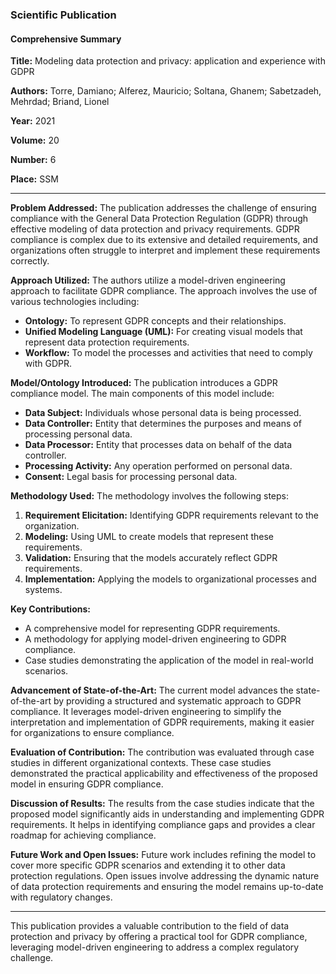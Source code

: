 ### Scientific Publication

#### Comprehensive Summary

**Title:** Modeling data protection and privacy: application and experience with GDPR

**Authors:** Torre, Damiano; Alferez, Mauricio; Soltana, Ghanem; Sabetzadeh, Mehrdad; Briand, Lionel

**Year:** 2021

**Volume:** 20

**Number:** 6

**Place:** SSM

---

**Problem Addressed:**
The publication addresses the challenge of ensuring compliance with the General Data Protection Regulation (GDPR) through effective modeling of data protection and privacy requirements. GDPR compliance is complex due to its extensive and detailed requirements, and organizations often struggle to interpret and implement these requirements correctly.

**Approach Utilized:**
The authors utilize a model-driven engineering approach to facilitate GDPR compliance. The approach involves the use of various technologies including:

- **Ontology:** To represent GDPR concepts and their relationships.
- **Unified Modeling Language (UML):** For creating visual models that represent data protection requirements.
- **Workflow:** To model the processes and activities that need to comply with GDPR.

**Model/Ontology Introduced:**
The publication introduces a GDPR compliance model. The main components of this model include:

- **Data Subject:** Individuals whose personal data is being processed.
- **Data Controller:** Entity that determines the purposes and means of processing personal data.
- **Data Processor:** Entity that processes data on behalf of the data controller.
- **Processing Activity:** Any operation performed on personal data.
- **Consent:** Legal basis for processing personal data.

**Methodology Used:**
The methodology involves the following steps:

1. **Requirement Elicitation:** Identifying GDPR requirements relevant to the organization.
2. **Modeling:** Using UML to create models that represent these requirements.
3. **Validation:** Ensuring that the models accurately reflect GDPR requirements.
4. **Implementation:** Applying the models to organizational processes and systems.

**Key Contributions:**
- A comprehensive model for representing GDPR requirements.
- A methodology for applying model-driven engineering to GDPR compliance.
- Case studies demonstrating the application of the model in real-world scenarios.

**Advancement of State-of-the-Art:**
The current model advances the state-of-the-art by providing a structured and systematic approach to GDPR compliance. It leverages model-driven engineering to simplify the interpretation and implementation of GDPR requirements, making it easier for organizations to ensure compliance.

**Evaluation of Contribution:**
The contribution was evaluated through case studies in different organizational contexts. These case studies demonstrated the practical applicability and effectiveness of the proposed model in ensuring GDPR compliance.

**Discussion of Results:**
The results from the case studies indicate that the proposed model significantly aids in understanding and implementing GDPR requirements. It helps in identifying compliance gaps and provides a clear roadmap for achieving compliance.

**Future Work and Open Issues:**
Future work includes refining the model to cover more specific GDPR scenarios and extending it to other data protection regulations. Open issues involve addressing the dynamic nature of data protection requirements and ensuring the model remains up-to-date with regulatory changes.

---

This publication provides a valuable contribution to the field of data protection and privacy by offering a practical tool for GDPR compliance, leveraging model-driven engineering to address a complex regulatory challenge.